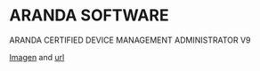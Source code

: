 # ARANDA SOFTWARE 

ARANDA CERTIFIED DEVICE MANAGEMENT ADMINISTRATOR V9 







[Imagen](ADM_9.0.png) and [url](https://angelicamariagranados-cyber.github.io/pretty-docs/)


